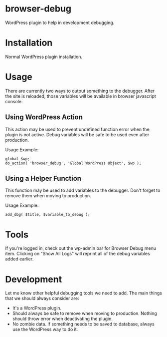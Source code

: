 # browser-debug
WordPress plugin to help in development debugging.  
  
# Installation  
Normal WordPress plugin installation.
  
# Usage  
There are currently two ways to output something to the debugger. After the site is reloaded, those variables will be available in browser javascript console.  
  
## Using WordPress Action  
This action may be used to prevent undefined function error when the plugin is not active. Debug variables will be safe to be used even after production.  
  
Usage Example:  
```
global $wp;	
do_action( 'browser_debug', 'Global WordPress Object', $wp );
```
  
## Using a Helper Function  
This function may be used to add variables to the debugger. Don't forget to remove them when moving to production.  
  
Usage Example:  
```
add_dbg( $title, $variable_to_debug );
```  
  
# Tools  
If you're logged in, check out the wp-admin bar for Browser Debug menu item. Clicking on "Show All Logs" will reprint all of the debug variables added earlier.  
  
# Development  
Let me know other helpful debugging tools we need to add. The main things that we should always consider are:
- It's a WordPress plugin.
- Should always be safe to remove when moving to production. Nothing should throw error when deactivating the plugin.
- No zombie data. If something needs to be saved to database, always use the WordPress way to do it.
